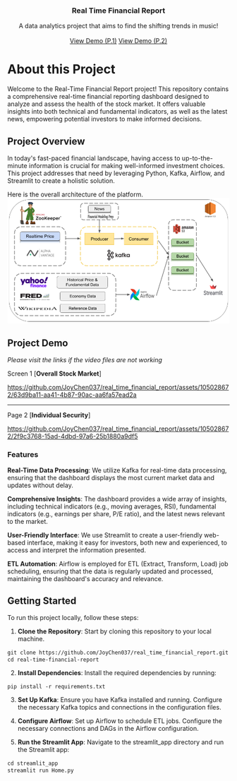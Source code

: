 <div id="top"></div>
<h3 align="center">Real Time Financial Report</h3>

  <p align="center">
    A data analytics project that aims to find the shifting trends in music!
    <br />
    <br />
    <a href="https://github.com/JoyChen037/real_time_financial_report/assets/105028672/63d9ba11-aa41-4b87-90ac-aa6fa57ead2a">View Demo (P.1)</a>
    <a href="https://github.com/JoyChen037/real_time_financial_report/assets/105028672/2f9c3768-15ad-4dbd-97a6-25b1880a9df5">View Demo (P.2)</a>
  </p>


# About this Project
Welcome to the Real-Time Financial Report project! This repository contains a comprehensive real-time financial reporting dashboard designed to analyze and assess the health of the stock market. It offers valuable insights into both technical and fundamental indicators, as well as the latest news, empowering potential investors to make informed decisions.

## Project Overview
In today's fast-paced financial landscape, having access to up-to-the-minute information is crucial for making well-informed investment choices. This project addresses that need by leveraging Python, Kafka, Airflow, and Streamlit to create a holistic solution.

Here is the overall architecture of the platform. 
![Alt text](media/architecture.png)

## Project Demo
*Please visit the links if the video files are not working* 

Screen 1 [**Overall Stock Market**]

https://github.com/JoyChen037/real_time_financial_report/assets/105028672/63d9ba11-aa41-4b87-90ac-aa6fa57ead2a

***

Page 2 [**Individual Security**]

https://github.com/JoyChen037/real_time_financial_report/assets/105028672/2f9c3768-15ad-4dbd-97a6-25b1880a9df5


### Features
**Real-Time Data Processing**: We utilize Kafka for real-time data processing, ensuring that the dashboard displays the most current market data and updates without delay.

**Comprehensive Insights**: The dashboard provides a wide array of insights, including technical indicators (e.g., moving averages, RSI), fundamental indicators (e.g., earnings per share, P/E ratio), and the latest news relevant to the market.

**User-Friendly Interface**: We use Streamlit to create a user-friendly web-based interface, making it easy for investors, both new and experienced, to access and interpret the information presented.

**ETL Automation**: Airflow is employed for ETL (Extract, Transform, Load) job scheduling, ensuring that the data is regularly updated and processed, maintaining the dashboard's accuracy and relevance.


## Getting Started
To run this project locally, follow these steps:

1. **Clone the Repository**: Start by cloning this repository to your local machine.
```
git clone https://github.com/JoyChen037/real_time_financial_report.git
cd real-time-financial-report
```
2. **Install Dependencies**: Install the required dependencies by running:
```
pip install -r requirements.txt
```
3. **Set Up Kafka**: Ensure you have Kafka installed and running. Configure the necessary Kafka topics and connections in the configuration files.

4. **Configure Airflow**: Set up Airflow to schedule ETL jobs. Configure the necessary connections and DAGs in the Airflow configuration.

5. **Run the Streamlit App**: Navigate to the streamlit_app directory and run the Streamlit app:
```
cd streamlit_app
streamlit run Home.py
```
